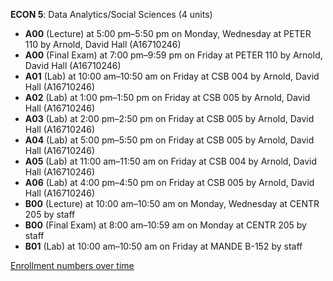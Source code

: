 **ECON 5**: Data Analytics/Social Sciences (4 units)

- **A00** (Lecture) at 5:00 pm–5:50 pm on Monday, Wednesday at PETER 110 by Arnold, David Hall (A16710246)
- **A00** (Final Exam) at 7:00 pm–9:59 pm on Friday at PETER 110 by Arnold, David Hall (A16710246)
- **A01** (Lab) at 10:00 am–10:50 am on Friday at CSB 004 by Arnold, David Hall (A16710246)
- **A02** (Lab) at 1:00 pm–1:50 pm on Friday at CSB 005 by Arnold, David Hall (A16710246)
- **A03** (Lab) at 2:00 pm–2:50 pm on Friday at CSB 005 by Arnold, David Hall (A16710246)
- **A04** (Lab) at 5:00 pm–5:50 pm on Friday at CSB 005 by Arnold, David Hall (A16710246)
- **A05** (Lab) at 11:00 am–11:50 am on Friday at CSB 004 by Arnold, David Hall (A16710246)
- **A06** (Lab) at 4:00 pm–4:50 pm on Friday at CSB 005 by Arnold, David Hall (A16710246)
- **B00** (Lecture) at 10:00 am–10:50 am on Monday, Wednesday at CENTR 205 by staff
- **B00** (Final Exam) at 8:00 am–10:59 am on Monday at CENTR 205 by staff
- **B01** (Lab) at 10:00 am–10:50 am on Friday at MANDE B-152 by staff

[Enrollment numbers over time](./ECON5.tsv)
